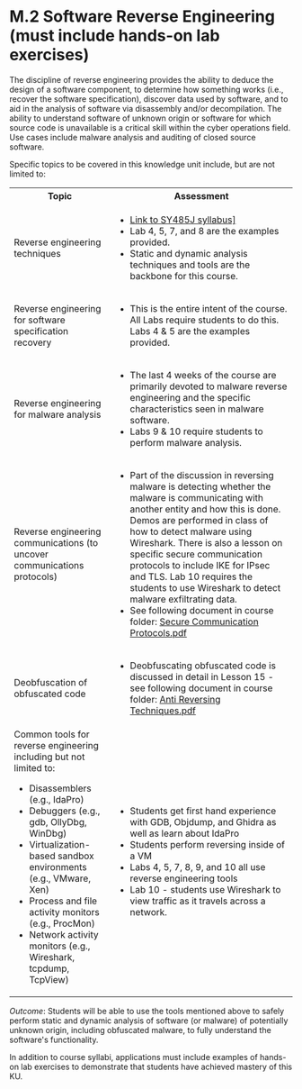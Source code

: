 # M.2 Software Reverse Engineering (must include hands-on lab exercises)

The discipline of reverse engineering provides the ability to deduce the
design of a software component, to determine how something works (i.e.,
recover the software specification), discover data used by software, and
to aid in the analysis of software via disassembly and/or decompilation.
The ability to understand software of unknown origin or software for
which source code is unavailable is a critical skill within the cyber
operations field. Use cases include malware analysis and auditing of
closed source software.

Specific topics to be covered in this knowledge unit include, but are
not limited to:

<table>
  <tbody>
    <tr>
      <th>Topic</th>
      <th>Assessment</th>
    </tr>
    <tr>
      <td>Reverse engineering techniques</td>
      <td>
        <ul>
          <li><a href="../../Course%20Documents/SY485J%20REVERSE%20ENGINEERING/000-coursePolicy.pdf"">Link to SY485J syllabus]</a>
          <li>Lab 4, 5, 7, and 8 are the examples provided.
          <li>Static and dynamic analysis techniques and tools are the backbone for this course.
        </ul>
      </td>
    </tr>
    <tr>
      <td>Reverse engineering for software specification recovery</td>
      <td>
        <ul>
          <li>This is the entire intent of the course. All Labs require students to do this. Labs 4 & 5 are the examples provided.
        </ul>
      </td>
    </tr>
    <tr>
      <td>Reverse engineering for malware analysis</td>
      <td>
        <ul>
          <li>The last 4 weeks of the course are primarily devoted to malware reverse engineering and the specific characteristics seen in malware software.
          <li>Labs 9 & 10 require students to perform malware analysis.
        </ul>
      </td>
    </tr>
    <tr>
      <td>Reverse engineering communications (to uncover communications protocols)</td>
      <td>
        <ul>
          <li>Part of the discussion in reversing malware is detecting whether the malware is communicating with another entity and how this is done. Demos are performed in class of how to detect malware using Wireshark. There is also a lesson on specific secure communication protocols to include IKE for IPsec and TLS. Lab 10 requires the students to use Wireshark to detect malware exfiltrating data.
          <li>See following document in course folder: <a href="../../Course%20Documents/SY485J%20REVERSE%20ENGINEERING/Secure_Communication_Protocols.pdf">Secure Communication Protocols.pdf</a>
        </ul>
      </td>
    </tr>
    <tr>
      <td>Deobfuscation of obfuscated code</td>
      <td>
        <ul>
          <li>Deobfuscating obfuscated code is discussed in detail in Lesson 15 - see following document in course folder: <a href="../../Course%20Documents/SY485J%20REVERSE%20ENGINEERING/Anti_Reversing_Techniques.pdf">Anti Reversing Techniques.pdf</a>
        </ul>
      </td>
    </tr>
    <tr>
      <td>
        Common tools for reverse engineering including but not limited to:
        <ul>
          <li>Disassemblers (e.g., IdaPro)</li>
          <li>Debuggers (e.g., gdb, OllyDbg, WinDbg)</li>
          <li>Virtualization-based sandbox environments (e.g., VMware, Xen)</li>
          <li>Process and file activity monitors (e.g., ProcMon)</li>
          <li>Network activity monitors (e.g., Wireshark, tcpdump, TcpView)</li>
        </ul>
      </td>
      <td>
        <ul>
          <li>Students get first hand experience with GDB, Objdump, and Ghidra as well as learn about IdaPro</li>
          <li>Students perform reversing inside of a VM</li>
          <li>Labs 4, 5, 7, 8, 9, and 10 all use reverse engineering tools</li>
          <li>Lab 10 - students use Wireshark to view traffic as it travels across a network.</li>
      </td>
    </tr>
  </tbody>
</table>

*Outcome*: Students will be able to use the tools mentioned above to
safely perform static and dynamic analysis of software (or malware) of
potentially unknown origin, including obfuscated malware, to fully
understand the software's functionality.

In addition to course syllabi, applications must include examples of
hands-on lab exercises to demonstrate that students have achieved
mastery of this KU.
